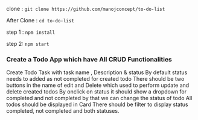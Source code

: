 
clone : `git clone https://github.com/manojconcept/to-do-list`

After Clone : `cd to-do-list`


step 1 : `npm install`

step 2: `npm start`


### Create a Todo App which have All CRUD Functionalities

Create Todo Task with task name , Description & status By default status needs to added as not completed for created todo There should be two buttons in the name of edit and Delete which used to perform update and delete created todos By onclick on status it should show a dropdown for completed and not completed by that we can change the status of todo All todos should be displayed in Card There should be filter to display status completed, not completed and both statuses.